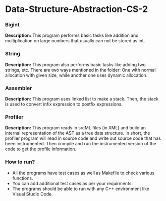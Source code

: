 # Data-Structure-Abstraction-CS-2

### Bigint
**Description:** This program performs basic tasks like addition and multiplication on large numbers that usually can not be stored as int.

### String
**Description:** This program also performs basic tasks like adding two strings, etc. There are two ways mentioned in the folder: One with normal allocation with given size, while another one uses dynamic allocation.

### Assembler
**Description:** This program uses linked list to make a stack. Then, the stack is used to convert infix expression to postfix expressions.

### Profiler
**Description:** This program reads in srcML files (in XML) and build an internal representation of the AST as a tree data structure. In short, the profiler program will read in source code and write out source code that has been instrumented. Then compile and run the instrumented version of the code to get the profile information.


### How to run?
- All the programs have test cases as well as Makefile to check various functions.
- You can add additional test cases as per your requirments.
- The programs should be able to run with any C++ environment like Visual Studio Code.
